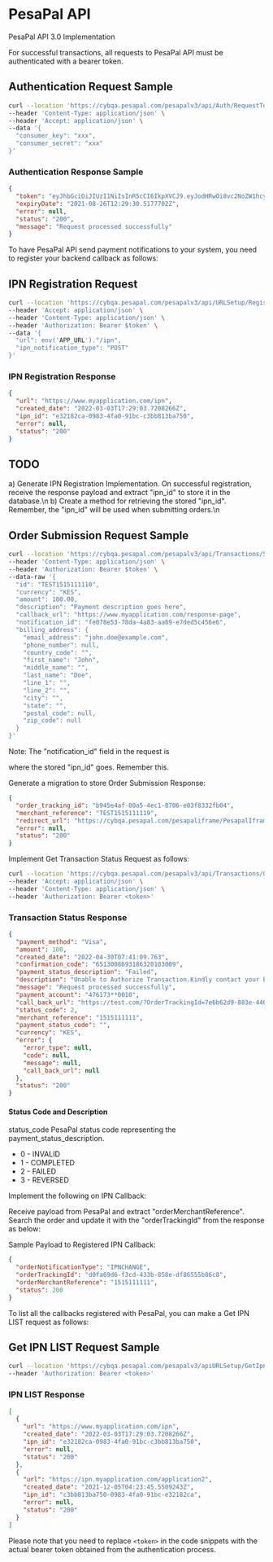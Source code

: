 # PesaPal API

PesaPal API 3.0 Implementation

For successful transactions, all requests to PesaPal API must be authenticated with a bearer token.

## Authentication Request Sample

```bash
curl --location 'https://cybqa.pesapal.com/pesapalv3/api/Auth/RequestToken' \
--header 'Content-Type: application/json' \
--header 'Accept: application/json' \
--data '{
  "consumer_key": "xxx",
  "consumer_secret": "xxx"
}'
```

### Authentication Response Sample

```json
{
  "token": "eyJhbGciOiJIUzI1NiIsInR5cCI6IkpXVCJ9.eyJodHRwOi8vc2NoZW1hcy5taWNyb3NvZnQuY29tL3dzLzIwMDgvMDYa",
  "expiryDate": "2021-08-26T12:29:30.5177702Z",
  "error": null,
  "status": "200",
  "message": "Request processed successfully"
}
```

To have PesaPal API send payment notifications to your system, you need to register your backend callback as follows:

## IPN Registration Request

```bash
curl --location 'https://cybqa.pesapal.com/pesapalv3/api/URLSetup/RegisterIPN' \
--header 'Accept: application/json' \
--header 'Content-Type: application/json' \
--header 'Authorization: Bearer $token' \
--data '{
  "url": env('APP_URL')."/ipn",
  "ipn_notification_type": "POST"
}'
```

### IPN Registration Response

```json
{
  "url": "https://www.myapplication.com/ipn",
  "created_date": "2022-03-03T17:29:03.7208266Z",
  "ipn_id": "e32182ca-0983-4fa0-91bc-c3bb813ba750",
  "error": null,
  "status": "200"
}
```

## TODO

a) Generate IPN Registration Implementation. On successful registration, receive the response payload and extract "ipn_id" to store it in the database.\n
b) Create a method for retrieving the stored "ipn_id". Remember, the "ipn_id" will be used when submitting orders.\n

## Order Submission Request Sample

```bash
curl --location 'https://cybqa.pesapal.com/pesapalv3/api/Transactions/SubmitOrderRequest' \
--header 'Content-Type: application/json' \
--header 'Authorization: Bearer $token' \
--data-raw '{
  "id": "TEST1515111110",
  "currency": "KES",
  "amount": 100.00,
  "description": "Payment description goes here",
  "callback_url": "https://www.myapplication.com/response-page",
  "notification_id": "fe078e53-78da-4a83-aa89-e7ded5c456e6",
  "billing_address": {
    "email_address": "john.doe@example.com",
    "phone_number": null,
    "country_code": "",
    "first_name": "John",
    "middle_name": "",
    "last_name": "Doe",
    "line_1": "",
    "line_2": "",
    "city": "",
    "state": "",
    "postal_code": null,
    "zip_code": null
  }
}'
```

Note: The "notification_id" field in the request is

 where the stored "ipn_id" goes. Remember this.

Generate a migration to store Order Submission Response:

```json
{
  "order_tracking_id": "b945e4af-80a5-4ec1-8706-e03f8332fb04",
  "merchant_reference": "TEST1515111119",
  "redirect_url": "https://cybqa.pesapal.com/pesapaliframe/PesapalIframe3/Index/?OrderTrackingId=b945e4af-80a5-4ec1-8706-e03f8332fb04",
  "error": null,
  "status": "200"
}
```

Implement Get Transaction Status Request as follows:

```bash
curl --location 'https://cybqa.pesapal.com/pesapalv3/api/Transactions/GetTransactionStatus?orderTrackingId=xxxxxxxxxxxxxx' \
--header 'Accept: application/json' \
--header 'Content-Type: application/json' \
--header 'Authorization: Bearer <token>'
```

### Transaction Status Response

```json
{
  "payment_method": "Visa",
  "amount": 100,
  "created_date": "2022-04-30T07:41:09.763",
  "confirmation_code": "6513008693186320103009",
  "payment_status_description": "Failed",
  "description": "Unable to Authorize Transaction.Kindly contact your bank for assistance",
  "message": "Request processed successfully",
  "payment_account": "476173**0010",
  "call_back_url": "https://test.com/?OrderTrackingId=7e6b62d9-883e-440f-a63e-e1105bbfadc3&OrderMerchantReference=1515111111",
  "status_code": 2,
  "merchant_reference": "1515111111",
  "payment_status_code": "",
  "currency": "KES",
  "error": {
    "error_type": null,
    "code": null,
    "message": null,
    "call_back_url": null
  },
  "status": "200"
}
```

#### Status Code and Description

status_code	PesaPal status code representing the payment_status_description.
- 0 - INVALID
- 1 - COMPLETED
- 2 - FAILED
- 3 - REVERSED

Implement the following on IPN Callback:

Receive payload from PesaPal and extract "orderMerchantReference". Search the order and update it with the "orderTrackingId" from the response as below:

Sample Payload to Registered IPN Callback:

```json
{
  "orderNotificationType": "IPNCHANGE",
  "orderTrackingId": "d0fa69d6-f3cd-433b-858e-df86555b86c8",
  "orderMerchantReference": "1515111111",
  "status": 200
}
```

To list all the callbacks registered with PesaPal, you can make a Get IPN LIST request as follows:

## Get IPN LIST Request Sample

```bash
curl --location 'https://cybqa.pesapal.com/pesapalv3/apiURLSetup/GetIpnList' \
--header 'Authorization: Bearer <token>'
```

### IPN LIST Response

```json
[
  {
    "url": "https://www.myapplication.com/ipn",
    "created_date": "2022-03-03T17:29:03.7208266Z",
    "ipn_id": "e32182ca-0983-4fa0-91bc-c3bb813ba750",
    "error": null,
    "status": "200"
  },
  {
    "url": "https://ipn.myapplication.com/application2",
    "created_date": "2021-12-05T04:23:45.5509243Z",
    "ipn_id": "c3bb813ba750-0983-4fa0-91bc-e32182ca",
    "error": null,
    "status": "200"
  }
]
```

Please note that you need to replace `<token>` in the code snippets with the actual bearer token obtained from the authentication process.
